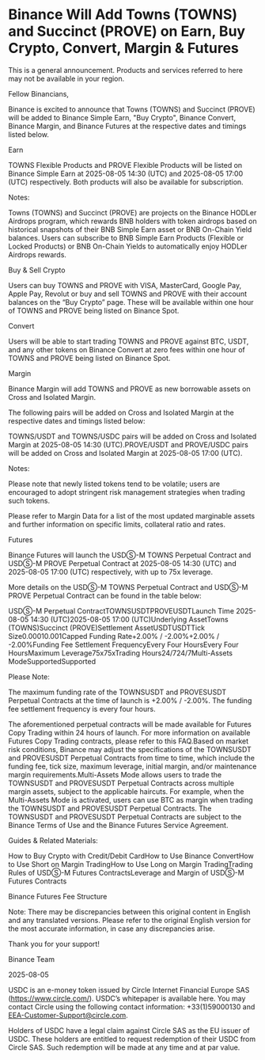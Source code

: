 # Binance Will Add Towns (TOWNS) and Succinct (PROVE) on Earn, Buy Crypto, Convert, Margin & Futures

This is a general announcement. Products and services referred to here may not be available in your region. 

Fellow Binancians,

Binance is excited to announce that Towns (TOWNS) and Succinct (PROVE) will be added to Binance Simple Earn, "Buy Crypto", Binance Convert, Binance Margin, and Binance Futures at the respective dates and timings listed below.

Earn

TOWNS Flexible Products and PROVE Flexible Products will be listed on Binance Simple Earn at 2025-08-05 14:30 (UTC) and 2025-08-05 17:00 (UTC) respectively. Both products will also be available for subscription.

Notes:

Towns (TOWNS) and Succinct (PROVE) are projects on the Binance HODLer Airdrops program, which rewards BNB holders with token airdrops based on historical snapshots of their BNB Simple Earn asset or BNB On-Chain Yield balances. Users can subscribe to BNB Simple Earn Products (Flexible or Locked Products) or BNB On-Chain Yields to automatically enjoy HODLer Airdrops rewards.

Buy & Sell Crypto

Users can buy TOWNS and PROVE with VISA, MasterCard, Google Pay, Apple Pay, Revolut or buy and sell TOWNS and PROVE with their account balances on the “Buy Crypto” page. These will be available within one hour of TOWNS and PROVE being listed on Binance Spot. 

Convert

Users will be able to start trading TOWNS and PROVE against BTC, USDT, and any other tokens on Binance Convert at zero fees within one hour of TOWNS and PROVE being listed on Binance Spot. 

Margin

Binance Margin will add TOWNS and PROVE as new borrowable assets on Cross and Isolated Margin. 

The following pairs will be added on Cross and Isolated Margin at the respective dates and timings listed below:

TOWNS/USDT and TOWNS/USDC pairs will be added on Cross and Isolated Margin at 2025-08-05 14:30 (UTC).PROVE/USDT and PROVE/USDC pairs will be added on Cross and Isolated Margin at 2025-08-05 17:00 (UTC).

Notes: 

Please note that newly listed tokens tend to be volatile; users are encouraged to adopt stringent risk management strategies when trading such tokens.

Please refer to Margin Data for a list of the most updated marginable assets and further information on specific limits, collateral ratio and rates.

Futures

Binance Futures will launch the USDⓈ-M TOWNS Perpetual Contract and USDⓈ-M PROVE Perpetual Contract at 2025-08-05 14:30 (UTC) and 2025-08-05 17:00 (UTC) respectively, with up to 75x leverage. 

More details on the USDⓈ-M TOWNS Perpetual Contract and USDⓈ-M PROVE Perpetual Contract can be found in the table below:

USDⓈ-M Perpetual ContractTOWNSUSDTPROVEUSDTLaunch Time 2025-08-05 14:30 (UTC)2025-08-05 17:00 (UTC)Underlying AssetTowns (TOWNS)Succinct (PROVE)Settlement AssetUSDTUSDTTick Size0.00010.001Capped Funding Rate+2.00% / -2.00%+2.00% / -2.00%Funding Fee Settlement FrequencyEvery Four HoursEvery Four HoursMaximum Leverage75x75xTrading Hours24/724/7Multi-Assets ModeSupportedSupported

Please Note: 

The maximum funding rate of the TOWNSUSDT and PROVESUSDT Perpetual Contracts at the time of launch is +2.00% / -2.00%. The funding fee settlement frequency is every four hours.

The aforementioned perpetual contracts will be made available for Futures Copy Trading within 24 hours of launch. For more information on available Futures Copy Trading contracts, please refer to this FAQ.Based on market risk conditions, Binance may adjust the specifications of the TOWNSUSDT and PROVESUSDT Perpetual Contracts from time to time, which include the funding fee, tick size, maximum leverage, initial margin, and/or maintenance margin requirements.Multi-Assets Mode allows users to trade the TOWNSUSDT and PROVESUSDT Perpetual Contracts across multiple margin assets, subject to the applicable haircuts. For example, when the Multi-Assets Mode is activated, users can use BTC as margin when trading the TOWNSUSDT and PROVESUSDT Perpetual Contracts. The TOWNSUSDT and PROVESUSDT Perpetual Contracts are subject to the Binance Terms of Use and the Binance Futures Service Agreement.

Guides & Related Materials:

How to Buy Crypto with Credit/Debit CardHow to Use Binance ConvertHow to Use Short on Margin TradingHow to Use Long on Margin TradingTrading Rules of USDⓈ-M Futures ContractsLeverage and Margin of USDⓈ-M Futures Contracts

Binance Futures Fee Structure

Note: There may be discrepancies between this original content in English and any translated versions. Please refer to the original English version for the most accurate information, in case any discrepancies arise.

Thank you for your support!

Binance Team

2025-08-05

USDC is an e-money token issued by Circle Internet Financial Europe SAS (https://www.circle.com/). USDC’s whitepaper is available here. You may contact Circle using the following contact information: +33(1)59000130 and EEA-Customer-Support@circle.com. 

Holders of USDC have a legal claim against Circle SAS as the EU issuer of USDC. These holders are entitled to request redemption of their USDC from Circle SAS. Such redemption will be made at any time and at par value.